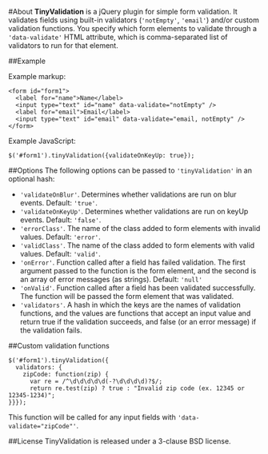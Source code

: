 #About
**TinyValidation** is a jQuery plugin for simple form validation. It validates fields using built-in validators (`'notEmpty'`, `'email'`) and/or custom validation functions. You specify which form elements to validate through a `'data-validate'` HTML attribute, which is comma-separated list of validators to run for that element.

##Example

Example markup:

    <form id="form1">
      <label for="name">Name</label>
      <input type="text" id="name" data-validate="notEmpty" />
      <label for="email">Email</label>
      <input type="text" id="email" data-validate="email, notEmpty" />
    </form>

Example JavaScript:
  
    $('#form1').tinyValidation({validateOnKeyUp: true});


##Options
The following options can be passed to `'tinyValidation'` in an optional hash:

  * `'validateOnBlur'`. Determines whether validations are run on blur events. Default: `'true'`.
  * `'validateOnKeyUp'`. Determines whether validations are run on keyUp events. Default: `'false'`.
  * `'errorClass'`. The name of the class added to form elements with invalid values. Default: `'error'`.
  * `'validClass'`. The name of the class added to form elements with valid values. Default: `'valid'`.
  * `'onError'`. Function called after a field has failed validation. The first argument passed to the function is the form element, and the second is an array of error messages (as strings). Default: `'null'`
  * `'onValid'`. Function called after a field has been validated successfully. The function will be passed the form element that was validated.
  * `'validators'`. A hash in which the keys are the names of validation functions, and the values are functions that accept an input value and return true if the validation succeeds, and false (or an error message) if the validation fails.

##Custom validation functions

    $('#form1').tinyValidation({
      validators: {
        zipCode: function(zip) {
          var re = /^\d\d\d\d\d(-?\d\d\d\d)?$/;
          return re.test(zip) ? true : "Invalid zip code (ex. 12345 or 12345-1234)";
    }}});

This function will be called for any input fields with `'data-validate="zipCode"'`.

##License
TinyValidation is released under a 3-clause BSD license.
